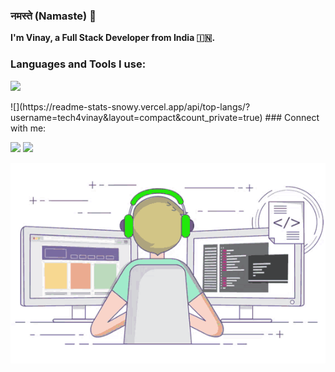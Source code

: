 ### नमस्ते (Namaste) 🙏
<p align="left"> 
  <b>I'm Vinay, a Full Stack Developer from India 🇮🇳.</b>
</p> 

### Languages and Tools I use:
<p align="left"> 
  <img src="https://skillicons.dev/icons?i=cs,dotnet,redis,rabbitmq,visualstudio,angular,js,ts,html,vscode,azure,git,docker" />
  
</p>
![](https://readme-stats-snowy.vercel.app/api/top-langs/?username=tech4vinay&layout=compact&count_private=true)
### Connect with me:
<p align="left">
  <a href="https://linkedin.com/in/tech4vinay" target="_blank"><img src="https://skillicons.dev/icons?i=linkedin" /></a>
  <a href="https://instagram.com/photowala.vinay" target="_blank"><img src="https://skillicons.dev/icons?i=instagram" /></a>
</p>
<p align="left"> 
  <img align="left" title="Happy Coding" src="https://github.com/tech4vinay/tech4vinay/blob/main/code-break.gif?raw=true" />
</p>

